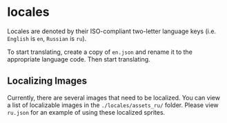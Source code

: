 # locales
Locales are denoted by their ISO-compliant two-letter language keys (i.e. `English` is `en`, `Russian` is `ru`).

To start translating, create a copy of `en.json` and rename it to the appropriate language code. Then start translating.

## Localizing Images
Currently, there are several images that need to be localized. You can view a list of localizable images in the `./locales/assets_ru/` folder. Please view `ru.json` for an example of using these localized sprites.